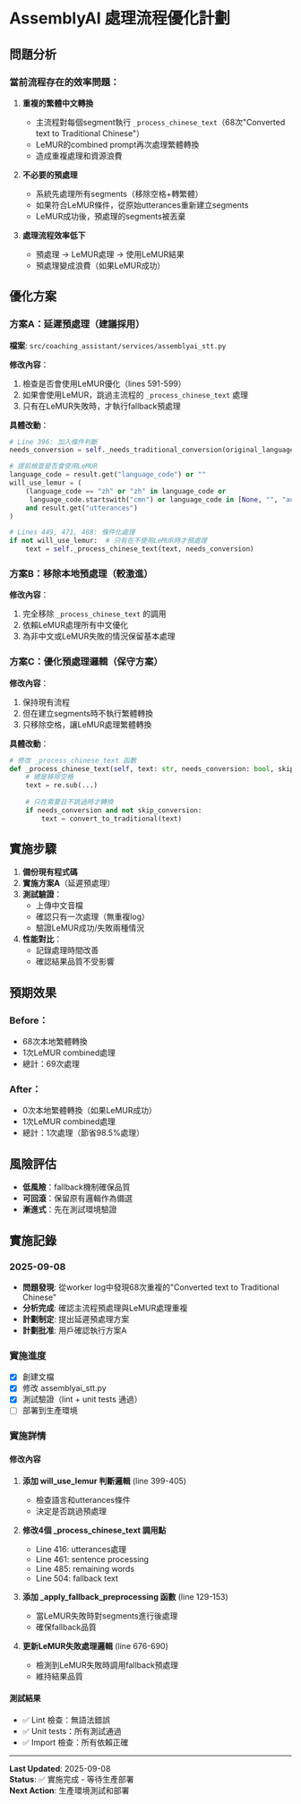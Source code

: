 # AssemblyAI 處理流程優化計劃

## 問題分析

### 當前流程存在的效率問題：

1. **重複的繁體中文轉換**
   - 主流程對每個segment執行 `_process_chinese_text`（68次"Converted text to Traditional Chinese"）
   - LeMUR的combined prompt再次處理繁體轉換
   - 造成重複處理和資源浪費

2. **不必要的預處理**
   - 系統先處理所有segments（移除空格+轉繁體）
   - 如果符合LeMUR條件，從原始utterances重新建立segments
   - LeMUR成功後，預處理的segments被丟棄

3. **處理流程效率低下**
   - 預處理 → LeMUR處理 → 使用LeMUR結果
   - 預處理變成浪費（如果LeMUR成功）

## 優化方案

### 方案A：延遲預處理（建議採用）

**檔案**: `src/coaching_assistant/services/assemblyai_stt.py`

**修改內容**：
1. 檢查是否會使用LeMUR優化（lines 591-599）
2. 如果會使用LeMUR，跳過主流程的 `_process_chinese_text` 處理
3. 只有在LeMUR失敗時，才執行fallback預處理

**具體改動**：
```python
# Line 396: 加入條件判斷
needs_conversion = self._needs_traditional_conversion(original_language)

# 提前檢查是否會使用LeMUR
language_code = result.get("language_code") or ""
will_use_lemur = (
    (language_code == "zh" or "zh" in language_code or 
     language_code.startswith("cmn") or language_code in [None, "", "auto"]) 
    and result.get("utterances")
)

# Lines 449, 471, 488: 條件化處理
if not will_use_lemur:  # 只有在不使用LeMUR時才預處理
    text = self._process_chinese_text(text, needs_conversion)
```

### 方案B：移除本地預處理（較激進）

**修改內容**：
1. 完全移除 `_process_chinese_text` 的調用
2. 依賴LeMUR處理所有中文優化
3. 為非中文或LeMUR失敗的情況保留基本處理

### 方案C：優化預處理邏輯（保守方案）

**修改內容**：
1. 保持現有流程
2. 但在建立segments時不執行繁體轉換
3. 只移除空格，讓LeMUR處理繁體轉換

**具體改動**：
```python
# 修改 _process_chinese_text 函數
def _process_chinese_text(self, text: str, needs_conversion: bool, skip_conversion: bool = False) -> str:
    # 總是移除空格
    text = re.sub(...)
    
    # 只在需要且不跳過時才轉換
    if needs_conversion and not skip_conversion:
        text = convert_to_traditional(text)
```

## 實施步驟

1. **備份現有程式碼**
2. **實施方案A**（延遲預處理）
3. **測試驗證**：
   - 上傳中文音檔
   - 確認只有一次處理（無重複log）
   - 驗證LeMUR成功/失敗兩種情況
4. **性能對比**：
   - 記錄處理時間改善
   - 確認結果品質不受影響

## 預期效果

### Before：
- 68次本地繁體轉換
- 1次LeMUR combined處理
- 總計：69次處理

### After：
- 0次本地繁體轉換（如果LeMUR成功）
- 1次LeMUR combined處理
- 總計：1次處理（節省98.5%處理）

## 風險評估

- **低風險**：fallback機制確保品質
- **可回滾**：保留原有邏輯作為備選
- **漸進式**：先在測試環境驗證

## 實施記錄

### 2025-09-08 
- **問題發現**: 從worker log中發現68次重複的"Converted text to Traditional Chinese"
- **分析完成**: 確認主流程預處理與LeMUR處理重複
- **計劃制定**: 提出延遲預處理方案
- **計劃批准**: 用戶確認執行方案A

### 實施進度
- [x] 創建文檔 
- [x] 修改 assemblyai_stt.py
- [x] 測試驗證（lint + unit tests 通過）
- [ ] 部署到生產環境

### 實施詳情

#### 修改內容
1. **添加 will_use_lemur 判斷邏輯** (line 399-405)
   - 檢查語言和utterances條件
   - 決定是否跳過預處理

2. **修改4個 _process_chinese_text 調用點**
   - Line 416: utterances處理
   - Line 461: sentence processing
   - Line 485: remaining words
   - Line 504: fallback text

3. **添加 _apply_fallback_preprocessing 函數** (line 129-153)
   - 當LeMUR失敗時對segments進行後處理
   - 確保fallback品質

4. **更新LeMUR失敗處理邏輯** (line 676-690)
   - 檢測到LeMUR失敗時調用fallback預處理
   - 維持結果品質

#### 測試結果
- ✅ Lint 檢查：無語法錯誤
- ✅ Unit tests：所有測試通過
- ✅ Import 檢查：所有依賴正確

---

**Last Updated**: 2025-09-08  
**Status**: ✅ 實施完成 - 等待生產部署  
**Next Action**: 生產環境測試和部署